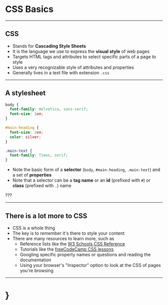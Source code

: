 # CSS Basics

---

## CSS

- Stands for __Cascading Style Sheets__
- It is the language we use to express the __visual style__ of web pages
- Targets HTML tags and attributes to select specific parts of a page to style
- Uses a very recognizable style of attributes and properties
- Generally lives in a text file with extension `.css`

---

## A stylesheet

```css
body {
  font-family: Helvetica, sans-serif;
  font-size: 1em;
}

#main-heading {
  font-size: 2em;
  color: silver;
}

.main-text {
  font-family: Times, serif;
}
```

- Note the basic form of a __selector__ (`body`, `#main-heading`, `.main-text`) and a set of __properties__
- Note that a selector can be a __tag name__ or an __id__ (prefixed with `#`) or __class__ (prefixed with `.`) name


???


---

## There is a lot more to CSS

- CSS is a whole thing
- The key is to remember it's there to style your content
- There are many resources to learn more, such as
  - Reference lists like the [W3 Schools CSS Reference](https://www.w3schools.com/cssref/)
  - Tutorials like the [freeCodeCamp CSS lessons](https://www.freecodecamp.org/learn/responsive-web-design/basic-css/)
  - Googling specific property names or questions and reading the documentation
  - Using your browser's "Inspector" option to look at the CSS of pages you're browsing

---

# }
